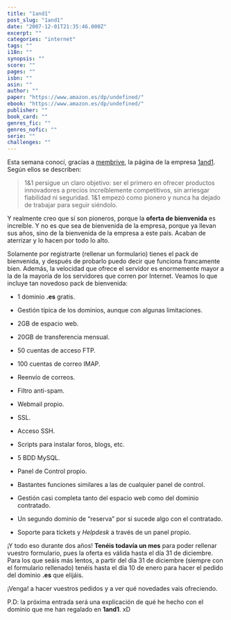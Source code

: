 ```yaml
---
title: "1and1"
post_slug: "1and1"
date: "2007-12-01T21:35:46.000Z"
excerpt: ""
categories: "internet"
tags: ""
i18n: ""
synopsis: ""
score: ""
pages: ""
isbn: ""
asin: ""
author: ""
paper: "https://www.amazon.es/dp/undefined/"
ebook: "https://www.amazon.es/dp/undefined/"
publisher: ""
book_card: ""
genres_fic: ""
genres_nofic: ""
serie: ""
challenges: ""
---
```


Esta semana conocí, gracias a [membrive](http://membrive.es), la página de la empresa [1and1](http://www.1and1.es). Según ellos se describen:

> 1&1 persigue un claro objetivo: ser el primero en ofrecer productos innovadores a precios increíblemente competitivos, sin arriesgar fiabilidad ni seguridad. 1&1 empezó como pionero y nunca ha dejado de trabajar para seguir siéndolo.

Y realmente creo que sí son pioneros, porque la **oferta de bienvenida** es increíble. Y no es que sea de bienvenida de la empresa, porque ya llevan sus años, sino de la bienvenida de la empresa a este país. Acaban de aterrizar y lo hacen por todo lo alto.

Solamente por registrarte (rellenar un formulario) tienes el pack de bienvenida, y después de probarlo puedo decir que funciona francamente bien. Además, la velocidad que ofrece el servidor es enormemente mayor a la de la mayoría de los servidores que corren por Internet. Veamos lo que incluye tan novedoso pack de bienvenida:

- 1 dominio **.es** gratis.
- Gestión típica de los dominios, aunque con algunas limitaciones.
- 2GB de espacio web.

- 20GB de transferencia mensual.
- 50 cuentas de acceso FTP.
- 100 cuentas de correo IMAP.
- Reenvío de correos.
- Filtro anti-spam.
- Webmail propio.
- SSL.
- Acceso SSH.
- Scripts para instalar foros, blogs, etc.

- 5 BDD MySQL.
- Panel de Control propio.
- Bastantes funciones similares a las de cualquier panel de control.
- Gestión casi completa tanto del espacio web como del dominio contratado.
- Un segundo dominio de “reserva” por si sucede algo con el contratado.
- Soporte para tickets y _Helpdesk_ a través de un panel propio.

¡Y todo eso durante dos años! **Tenéis todavía un mes** para poder rellenar vuestro formulario, pues la oferta es válida hasta el día 31 de diciembre. Para los que seáis más lentos, a partir del día 31 de diciembre (siempre con el formulario rellenado) tenéis hasta el día 10 de enero para hacer el pedido del dominio **.es** que elijáis.

¡Venga! a hacer vuestros pedidos y a ver qué novedades vais ofreciendo.

P.D: la próxima entrada será una explicación de qué he hecho con el dominio que me han regalado en **1and1**. xD
